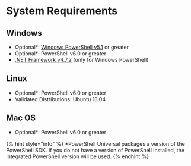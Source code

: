 # System Requirements

## Windows

* Optional\*: [Windows PowerShell v5.1](https://www.microsoft.com/en-us/download/details.aspx?id=54616) or greater&#x20;
* Optional\*: PowerShell v6.0 or greater
* [.NET Framework v4.7.2](https://dotnet.microsoft.com/download/dotnet-framework/net472) (only for Windows PowerShell)

## Linux

* Optional\*: PowerShell v6.0 or greater
* Validated Distributions: Ubuntu 18.04

## Mac OS

* Optional\*: PowerShell v6.0 or greater

{% hint style="info" %}
\*PowerShell Universal packages a version of the PowerShell SDK. If you do not have a version of PowerShell installed, the integrated PowerShell version will be used.&#x20;
{% endhint %}

